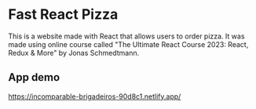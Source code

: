 # Fast React Pizza

This is a website made with React that allows users to order pizza. It was made using online course called "The Ultimate React Course 2023: React, Redux & More" by Jonas Schmedtmann.

## App demo

https://incomparable-brigadeiros-90d8c1.netlify.app/
